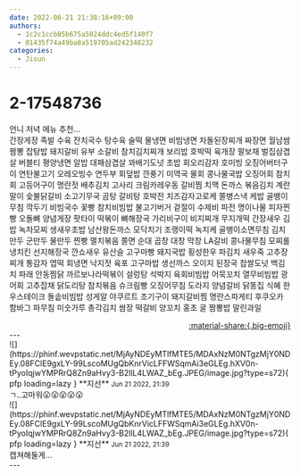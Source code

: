 ```yaml
---
date: 2022-06-21 21:38:16+09:00
authors:
  - 1c2c1ccb85b675a5024ddc4ed5f140f7
  - 01435f74a49ba8a519705ad242348232
categories:
  - Jisun
---
```


# 2-17548736

<div class="post-container" markdown="1">
<div class="content-container md-sidebar__scrollwrap" markdown="1">

언니 저녁 메뉴 추천...<br>간장게장 족발 수육 잔치국수 탕수육 술떡 물냉면 비빔냉면 차돌된장찌개 짜장면 월남쌈 짬뽕 잡탕밥 돼지갈비 유부 소갈비 참치김치찌개 보리밥 호박떡 육개장 팔보채 벌집삼겹살 버블티 평양냉면 알밥 대패삼겹살 꽈배기도넛 초밥 회오리감자 호미빙 오징어버터구이 연탄불고기 오레오빙수 연두부 회덮밥 깐풍기 미역국 물회 콩나물국밥 오징어회 참치회 고등어구이 명란젓 배추김치 고사리 크림카레우동 갈비찜 치맥 돈까스 볶음김치 계란말이 숯불닭갈비 소고기무국 곰탕 갈비탕 호박전 치즈감자고로케 쫄병스낵 케밥 골뱅이무침 깍두기 비빔국수 꽃빵 참치비빔밥 불고기버거 겉절이 수제비 파전 명이나물 피자찐빵 오돌뼈 양념게장 팟타이 떡볶이 뼈해장국 가리비구이 비지찌개 무지개떡 간장새우 김밥 녹차모찌 생새우초밥 남산왕돈까스 모닥치기 조랭이떡 녹치케 골뱅이소면무침 김치만두 군만두 물만두 찐빵 멸치볶음 쫄면 순대 곱창 대창 막창 LA갈비 콩나물무침 모찌롤 냉치킨 선지해장국 깐쇼새우 유산슬 고구마빵 돼지국밥 횡성한우 파김치 새우죽 고추장찌개 통감자 엽떡 회냉면 낙지젓 육포 고구마밥 생선까스 오이지 된장국 찹쌀도넛 백김치 파래 안동찜닭 까르보나라떡볶이 설렁탕 석박지 육회비빔밥 어묵꼬치 열무비빔밥 광어회 고추잡채 닭도리탕 참치볶음 슈크림빵 오징어무침 도라지 양념갈비 닭똥집 식혜 한우스테이크 돌솥비빔밥 성게알 야쿠르트 조기구이 돼지갈비찜 명란스파게티 후쿠오카함바그 파무침 미숫가루 총각김치 쌈장 떡갈비 양꼬치 홍초 굴 짬뽕밥 말린과일 

</div>
</div>

<div style="text-align: right;" markdown="1">
<a href="https://weverse.io/fromis9/fanpost/2-17548736" style="text-align: right;">:material-share:{.big-emoji}</a>
</div>
---

<div class="comments-container md-sidebar__scrollwrap" markdown="1">
<div class="comment" markdown="1">
<div class='id-container' markdown="1">
![](https://phinf.wevpstatic.net/MjAyNDEyMTlfMTE5/MDAxNzM0NTgzMjY0NDEy.08FClE9gxLY-99LscoMUgQbKnrVicLFFWSqmAi3eGLEg.hXV0n-tPyoIqjwYMPRrQ8Zn9aHvy3-B2llL4LWAZ_bEg.JPEG/image.jpg?type=s72){ pfp loading=lazy }
**<span class="artist">지선</span>** <small>Jun 21 2022, 21:39</small><br>
</div>
<div class='comment-body' markdown="1">
ㄱ..고마워😮😮😮😮😮
</div>
</div>
<div class="comment" markdown="1">
<div class='id-container' markdown="1">
![](https://phinf.wevpstatic.net/MjAyNDEyMTlfMTE5/MDAxNzM0NTgzMjY0NDEy.08FClE9gxLY-99LscoMUgQbKnrVicLFFWSqmAi3eGLEg.hXV0n-tPyoIqjwYMPRrQ8Zn9aHvy3-B2llL4LWAZ_bEg.JPEG/image.jpg?type=s72){ pfp loading=lazy }
**<span class="artist">지선</span>** <small>Jun 21 2022, 21:39</small><br>
</div>
<div class='comment-body' markdown="1">
캡쳐해둘게...
</div>
</div>
</div>
---

